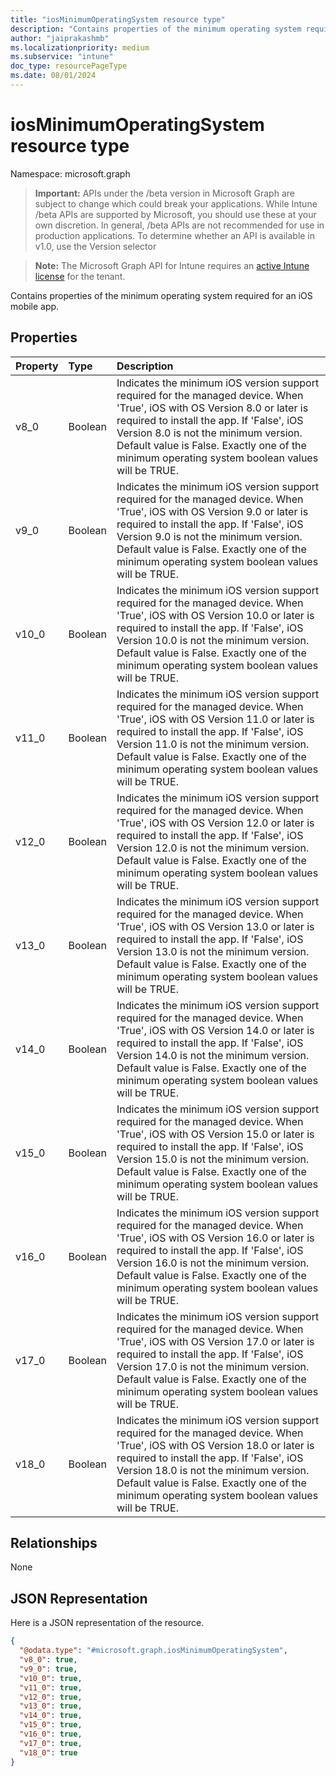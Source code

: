 ```yaml
---
title: "iosMinimumOperatingSystem resource type"
description: "Contains properties of the minimum operating system required for an iOS mobile app."
author: "jaiprakashmb"
ms.localizationpriority: medium
ms.subservice: "intune"
doc_type: resourcePageType
ms.date: 08/01/2024
---
```


# iosMinimumOperatingSystem resource type

Namespace: microsoft.graph

> **Important:** APIs under the /beta version in Microsoft Graph are subject to change which could break your applications. While Intune /beta APIs are supported by Microsoft, you should use these at your own discretion. In general, /beta APIs are not recommended for use in production applications. To determine whether an API is available in v1.0, use the Version selector

> **Note:** The Microsoft Graph API for Intune requires an [active Intune license](https://go.microsoft.com/fwlink/?linkid=839381) for the tenant.

Contains properties of the minimum operating system required for an iOS mobile app.

## Properties
|Property|Type|Description|
|:---|:---|:---|
|v8_0|Boolean|Indicates the minimum iOS version support required for the managed device. When 'True', iOS with OS Version 8.0 or later is required to install the app. If 'False', iOS Version 8.0  is not the minimum version. Default value is False. Exactly one of the minimum operating system boolean values will be TRUE.|
|v9_0|Boolean|Indicates the minimum iOS version support required for the managed device. When 'True', iOS with OS Version 9.0 or later is required to install the app. If 'False', iOS Version 9.0 is not the minimum version. Default value is False. Exactly one of the minimum operating system boolean values will be TRUE.|
|v10_0|Boolean|Indicates the minimum iOS version support required for the managed device. When 'True', iOS with OS Version 10.0 or later is required to install the app. If 'False', iOS Version 10.0 is not the minimum version. Default value is False. Exactly one of the minimum operating system boolean values will be TRUE.|
|v11_0|Boolean|Indicates the minimum iOS version support required for the managed device. When 'True', iOS with OS Version 11.0 or later is required to install the app. If 'False', iOS Version 11.0 is not the minimum version. Default value is False. Exactly one of the minimum operating system boolean values will be TRUE.|
|v12_0|Boolean|Indicates the minimum iOS version support required for the managed device. When 'True', iOS with OS Version 12.0 or later is required to install the app. If 'False', iOS Version 12.0 is not the minimum version. Default value is False. Exactly one of the minimum operating system boolean values will be TRUE.|
|v13_0|Boolean|Indicates the minimum iOS version support required for the managed device. When 'True', iOS with OS Version 13.0 or later is required to install the app. If 'False', iOS Version 13.0 is not the minimum version. Default value is False. Exactly one of the minimum operating system boolean values will be TRUE.|
|v14_0|Boolean|Indicates the minimum iOS version support required for the managed device. When 'True', iOS with OS Version 14.0 or later is required to install the app. If 'False', iOS Version 14.0 is not the minimum version. Default value is False. Exactly one of the minimum operating system boolean values will be TRUE.|
|v15_0|Boolean|Indicates the minimum iOS version support required for the managed device. When 'True', iOS with OS Version 15.0 or later is required to install the app. If 'False', iOS Version 15.0 is not the minimum version. Default value is False. Exactly one of the minimum operating system boolean values will be TRUE.|
|v16_0|Boolean|Indicates the minimum iOS version support required for the managed device. When 'True', iOS with OS Version 16.0 or later is required to install the app. If 'False', iOS Version 16.0 is not the minimum version. Default value is False. Exactly one of the minimum operating system boolean values will be TRUE.|
|v17_0|Boolean|Indicates the minimum iOS version support required for the managed device. When 'True', iOS with OS Version 17.0 or later is required to install the app. If 'False', iOS Version 17.0 is not the minimum version. Default value is False. Exactly one of the minimum operating system boolean values will be TRUE.|
|v18_0|Boolean|Indicates the minimum iOS version support required for the managed device. When 'True', iOS with OS Version 18.0 or later is required to install the app. If 'False', iOS Version 18.0 is not the minimum version. Default value is False. Exactly one of the minimum operating system boolean values will be TRUE.|

## Relationships
None

## JSON Representation
Here is a JSON representation of the resource.
<!-- {
  "blockType": "resource",
  "@odata.type": "microsoft.graph.iosMinimumOperatingSystem"
}
-->
``` json
{
  "@odata.type": "#microsoft.graph.iosMinimumOperatingSystem",
  "v8_0": true,
  "v9_0": true,
  "v10_0": true,
  "v11_0": true,
  "v12_0": true,
  "v13_0": true,
  "v14_0": true,
  "v15_0": true,
  "v16_0": true,
  "v17_0": true,
  "v18_0": true
}
```